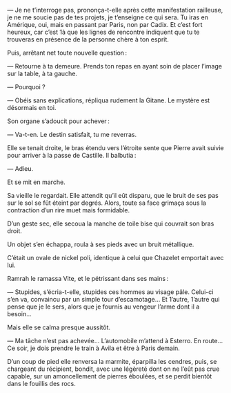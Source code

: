 — Je ne t’interroge pas, prononça-t-elle après cette manifestation railleuse,
je ne me soucie pas de tes projets, je t’enseigne ce qui sera. Tu iras en Amérique, oui, mais en passant par Paris, non par Cadix. Et c’est fort heureux, car c’est 1à que les lignes de rencontre indiquent que tu te trouveras en présence de la personne chère à ton esprit.

Puis, arrêtant net toute nouvelle question :

— Retourne à ta demeure. Prends ton repas en ayant soin de placer l’image sur la table, à ta gauche.

— Pourquoi ?

— Obéis sans explications, répliqua rudement la Gitane. Le mystère est
désormais en toi.

Son organe s’adoucit pour achever :

— Va-t-en. Le destin satisfait, tu me reverras.

Elle se tenait droite, le bras étendu vers l’étroite sente que Pierre avait
suivie pour arriver à la passe de Castille. ll balbutia :

— Adieu.

Et se mit en marche.

Sa vieille le regardait. Elle attendit qu’il eût disparu, que le bruit de
ses pas sur le sol se fût éteint par degrés. Alors, toute sa face grimaça sous
la contraction d’un rire muet mais formidable.

D’un geste sec, elle secoua la manche de toile bise qui couvrait son bras
droit.

Un objet s’en échappa, roula à ses pieds avec un bruit métallique.

C’était un ovale de nickel poli, identique à celui que Chazelet emportait
avec lui.

Ramrah le ramassa Vite, et le pétrissant dans ses mains :

— Stupides, s’écria-t-elle, stupides ces hommes au visage pâle. Celui-ci
s’en va, convaincu par un simple tour d’escamotage… Et 1’autre, 1’autre
qui pense que je le sers, alors que je fournis au vengeur l’arme dont il a
besoin…

Mais elle se calma presque aussitôt.

— Ma tâche n’est pas achevée… L’automobile m’attend à Esterro. En route… Ce soir, je dois prendre le train à Avila et être à Paris demain.

D’un coup de pied elle renversa la marmite, éparpilla les cendres, puis,
se chargeant du récipient, bondit, avec une légèreté dont on ne l’eût pas crue capable, sur un amoncellement de pierres éboulées, et se perdit bientôt
dans le fouillis des rocs.
